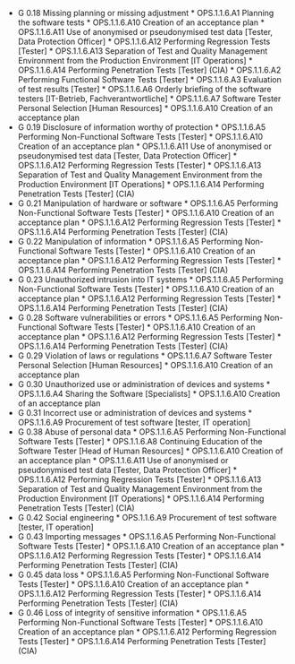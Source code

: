* G 0.18 Missing planning or missing adjustment
         * OPS.1.1.6.A1 Planning the software tests
         * OPS.1.1.6.A10 Creation of an acceptance plan
         * OPS.1.1.6.A11 Use of anonymised or pseudonymised test data [Tester, Data Protection Officer]
         * OPS.1.1.6.A12 Performing Regression Tests [Tester]
         * OPS.1.1.6.A13 Separation of Test and Quality Management Environment from the Production Environment [IT Operations]
         * OPS.1.1.6.A14 Performing Penetration Tests [Tester] (CIA)
         * OPS.1.1.6.A2 Performing Functional Software Tests [Tester]
         * OPS.1.1.6.A3 Evaluation of test results [Tester]
         * OPS.1.1.6.A6 Orderly briefing of the software testers [IT-Betrieb, Fachverantwortliche]
         * OPS.1.1.6.A7 Software Tester Personal Selection [Human Resources]
         * OPS.1.1.6.A10 Creation of an acceptance plan
* G 0.19 Disclosure of information worthy of protection
         * OPS.1.1.6.A5 Performing Non-Functional Software Tests [Tester]
         * OPS.1.1.6.A10 Creation of an acceptance plan
         * OPS.1.1.6.A11 Use of anonymised or pseudonymised test data [Tester, Data Protection Officer]
         * OPS.1.1.6.A12 Performing Regression Tests [Tester]
         * OPS.1.1.6.A13 Separation of Test and Quality Management Environment from the Production Environment [IT Operations]
         * OPS.1.1.6.A14 Performing Penetration Tests [Tester] (CIA)
* G 0.21 Manipulation of hardware or software
         * OPS.1.1.6.A5 Performing Non-Functional Software Tests [Tester]
         * OPS.1.1.6.A10 Creation of an acceptance plan
         * OPS.1.1.6.A12 Performing Regression Tests [Tester]
         * OPS.1.1.6.A14 Performing Penetration Tests [Tester] (CIA)
* G 0.22 Manipulation of information
         * OPS.1.1.6.A5 Performing Non-Functional Software Tests [Tester]
         * OPS.1.1.6.A10 Creation of an acceptance plan
         * OPS.1.1.6.A12 Performing Regression Tests [Tester]
         * OPS.1.1.6.A14 Performing Penetration Tests [Tester] (CIA)
* G 0.23 Unauthorized intrusion into IT systems
         * OPS.1.1.6.A5 Performing Non-Functional Software Tests [Tester]
         * OPS.1.1.6.A10 Creation of an acceptance plan
         * OPS.1.1.6.A12 Performing Regression Tests [Tester]
         * OPS.1.1.6.A14 Performing Penetration Tests [Tester] (CIA)
* G 0.28 Software vulnerabilities or errors
         * OPS.1.1.6.A5 Performing Non-Functional Software Tests [Tester]
         * OPS.1.1.6.A10 Creation of an acceptance plan
         * OPS.1.1.6.A12 Performing Regression Tests [Tester]
         * OPS.1.1.6.A14 Performing Penetration Tests [Tester] (CIA)
* G 0.29 Violation of laws or regulations
         * OPS.1.1.6.A7 Software Tester Personal Selection [Human Resources]
         * OPS.1.1.6.A10 Creation of an acceptance plan
* G 0.30 Unauthorized use or administration of devices and systems
         * OPS.1.1.6.A4 Sharing the Software [Specialists]
         * OPS.1.1.6.A10 Creation of an acceptance plan
* G 0.31 Incorrect use or administration of devices and systems
         * OPS.1.1.6.A9 Procurement of test software [tester, IT operation]
* G 0.38 Abuse of personal data
         * OPS.1.1.6.A5 Performing Non-Functional Software Tests [Tester]
         * OPS.1.1.6.A8 Continuing Education of the Software Tester [Head of Human Resources]
         * OPS.1.1.6.A10 Creation of an acceptance plan
         * OPS.1.1.6.A11 Use of anonymised or pseudonymised test data [Tester, Data Protection Officer]
         * OPS.1.1.6.A12 Performing Regression Tests [Tester]
         * OPS.1.1.6.A13 Separation of Test and Quality Management Environment from the Production Environment [IT Operations]
         * OPS.1.1.6.A14 Performing Penetration Tests [Tester] (CIA)
* G 0.42 Social engineering
         * OPS.1.1.6.A9 Procurement of test software [tester, IT operation]
* G 0.43 Importing messages
         * OPS.1.1.6.A5 Performing Non-Functional Software Tests [Tester]
         * OPS.1.1.6.A10 Creation of an acceptance plan
         * OPS.1.1.6.A12 Performing Regression Tests [Tester]
         * OPS.1.1.6.A14 Performing Penetration Tests [Tester] (CIA)
* G 0.45 data loss
         * OPS.1.1.6.A5 Performing Non-Functional Software Tests [Tester]
         * OPS.1.1.6.A10 Creation of an acceptance plan
         * OPS.1.1.6.A12 Performing Regression Tests [Tester]
         * OPS.1.1.6.A14 Performing Penetration Tests [Tester] (CIA)
* G 0.46 Loss of integrity of sensitive information
         * OPS.1.1.6.A5 Performing Non-Functional Software Tests [Tester]
         * OPS.1.1.6.A10 Creation of an acceptance plan
         * OPS.1.1.6.A12 Performing Regression Tests [Tester]
         * OPS.1.1.6.A14 Performing Penetration Tests [Tester] (CIA)
